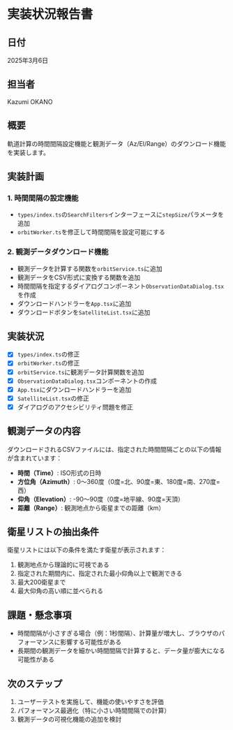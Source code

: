 # 実装状況報告書

## 日付
2025年3月6日

## 担当者
Kazumi OKANO

## 概要
軌道計算の時間間隔設定機能と観測データ（Az/El/Range）のダウンロード機能を実装します。

## 実装計画

### 1. 時間間隔の設定機能
- `types/index.ts`の`SearchFilters`インターフェースに`stepSize`パラメータを追加
- `orbitWorker.ts`を修正して時間間隔を設定可能にする

### 2. 観測データダウンロード機能
- 観測データを計算する関数を`orbitService.ts`に追加
- 観測データをCSV形式に変換する関数を追加
- 時間間隔を指定するダイアログコンポーネント`ObservationDataDialog.tsx`を作成
- ダウンロードハンドラーを`App.tsx`に追加
- ダウンロードボタンを`SatelliteList.tsx`に追加

## 実装状況
- [x] `types/index.ts`の修正
- [x] `orbitWorker.ts`の修正
- [x] `orbitService.ts`に観測データ計算関数を追加
- [x] `ObservationDataDialog.tsx`コンポーネントの作成
- [x] `App.tsx`にダウンロードハンドラーを追加
- [x] `SatelliteList.tsx`の修正
- [x] ダイアログのアクセシビリティ問題を修正

## 観測データの内容

ダウンロードされるCSVファイルには、指定された時間間隔ごとの以下の情報が含まれています：

- **時間（Time）**: ISO形式の日時
- **方位角（Azimuth）**: 0〜360度（0度=北、90度=東、180度=南、270度=西）
- **仰角（Elevation）**: -90〜90度（0度=地平線、90度=天頂）
- **距離（Range）**: 観測地点から衛星までの距離（km）

## 衛星リストの抽出条件

衛星リストには以下の条件を満たす衛星が表示されます：

1. 観測地点から理論的に可視である
2. 指定された期間内に、指定された最小仰角以上で観測できる
3. 最大200衛星まで
4. 最大仰角の高い順に並べられる

## 課題・懸念事項
- 時間間隔が小さすぎる場合（例：1秒間隔）、計算量が増大し、ブラウザのパフォーマンスに影響する可能性がある
- 長期間の観測データを細かい時間間隔で計算すると、データ量が膨大になる可能性がある

## 次のステップ
1. ユーザーテストを実施して、機能の使いやすさを評価
2. パフォーマンス最適化（特に小さい時間間隔での計算）
3. 観測データの可視化機能の追加を検討
